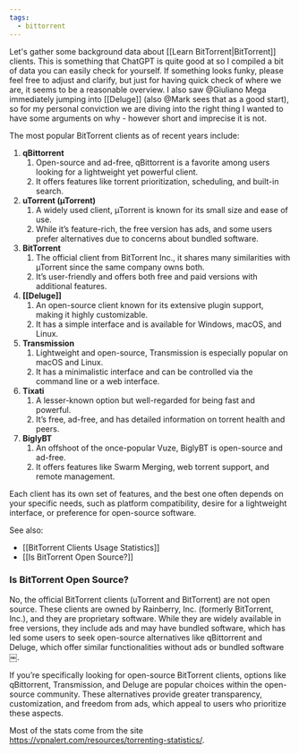 ```yaml
---
tags:
  - bittorrent
---
```


Let's gather some background data about [[Learn BitTorrent|BitTorrent]] clients. This is something that ChatGPT is quite good at so I compiled a bit of data you can easily check for yourself. If something looks funky, please feel free to adjust and clarify, but just for having quick check of where we are, it seems to be a reasonable overview. I also saw @Giuliano Mega immediately jumping into [[Deluge]] (also @Mark sees that as a good start), so for my personal conviction we are diving into the right thing I wanted to have some arguments on why - however short and imprecise it is not.

The most popular BitTorrent clients as of recent years include:

1. **qBittorrent**
	1. Open-source and ad-free, qBittorrent is a favorite among users looking for a lightweight yet powerful client.
	2. It offers features like torrent prioritization, scheduling, and built-in search.
2. **uTorrent (µTorrent)**
    1. A widely used client, µTorrent is known for its small size and ease of use.
    2. While it’s feature-rich, the free version has ads, and some users prefer alternatives due to concerns about bundled software.
3. **BitTorrent**
    1. The official client from BitTorrent Inc., it shares many similarities with µTorrent since the same company owns both.
    2. It’s user-friendly and offers both free and paid versions with additional features.
4. **[[Deluge]]**
    1. An open-source client known for its extensive plugin support, making it highly customizable.
    2. It has a simple interface and is available for Windows, macOS, and Linux.
5. **Transmission**
    1. Lightweight and open-source, Transmission is especially popular on macOS and Linux.
    2. It has a minimalistic interface and can be controlled via the command line or a web interface.
6. **Tixati**
    1. A lesser-known option but well-regarded for being fast and powerful.
    2. It’s free, ad-free, and has detailed information on torrent health and peers.
7. **BiglyBT**
    1. An offshoot of the once-popular Vuze, BiglyBT is open-source and ad-free.
    2. It offers features like Swarm Merging, web torrent support, and remote management.

Each client has its own set of features, and the best one often depends on your specific needs, such as platform compatibility, desire for a lightweight interface, or preference for open-source software.

See also: 
- [[BitTorrent Clients Usage Statistics]]
- [[Is BitTorrent Open Source?]]

### Is BitTorrent Open Source?

No, the official BitTorrent clients (uTorrent and BitTorrent) are not open source. These clients are owned by Rainberry, Inc. (formerly BitTorrent, Inc.), and they are proprietary software. While they are widely available in free versions, they include ads and may have bundled software, which has led some users to seek open-source alternatives like qBittorrent and Deluge, which offer similar functionalities without ads or bundled software￼.

If you’re specifically looking for open-source BitTorrent clients, options like qBittorrent, Transmission, and Deluge are popular choices within the open-source community. These alternatives provide greater transparency, customization, and freedom from ads, which appeal to users who prioritize these aspects.

Most of the stats come from the site https://vpnalert.com/resources/torrenting-statistics/.

